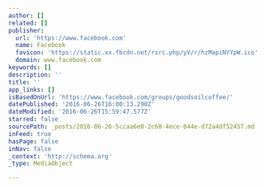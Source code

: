 ```yaml
---
author: []
related: []
publisher:
  url: 'https://www.facebook.com'
  name: Facebook
  favicon: 'https://static.xx.fbcdn.net/rsrc.php/yV/r/hzMapiNYYpW.ico'
  domain: www.facebook.com
keywords: []
description: ''
title: ''
app_links: []
isBasedOnUrl: 'https://www.facebook.com/groups/goodsoilcoffee/'
datePublished: '2016-06-26T16:00:13.290Z'
dateModified: '2016-06-26T15:59:47.577Z'
starred: false
sourcePath: _posts/2016-06-26-5ccaa6e0-2c60-4ece-844e-d72a4df52457.md
inFeed: true
hasPage: false
inNav: false
_context: 'http://schema.org'
_type: MediaObject

---
```

